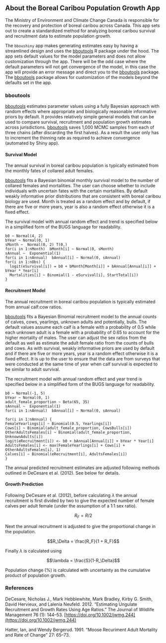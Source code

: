 <!---
# Copyright 2022-2023 Integrated Ecological Research and Poisson Consulting Ltd.
# Copyright 2024 Province of Alberta
#
# Licensed under the Apache License, Version 2.0 (the 'License');
# you may not use this file except in compliance with the License.
# You may obtain a copy of the License at
#
# http://www.apache.org/licenses/LICENSE-2.0
#
# Unless required by applicable law or agreed to in writing, software
# distributed under the License is distributed on an 'AS IS' BASIS,
# WITHOUT WARRANTIES OR CONDITIONS OF ANY KIND, either express or implied.
# See the License for the specific language governing permissions and
# limitations under the License.
-->

## About the Boreal Caribou Population Growth App

The Ministry of Environment and Climate Change Canada is responsible for
the recovery and protection of boreal caribou across Canada. This app
sets out to create a standardized method for analyzing boreal caribou
survival and recruitment data to estimate population growth. 

The `bboushiny` app makes generating estimates easy by having a streamlined 
design and uses the [bboutools](https://poissonconsulting.github.io/bboutools/) R package under the hood. 
The app sets default values for the model parameters and does not allow customization through the app. 
There will be the odd case where the default parameters will not get convergence of the model, in this case the
app will provide an error message and direct you to the [bboutools](https://poissonconsulting.github.io/bboutools/) package. 
The [bboutools](https://poissonconsulting.github.io/bboutools/) package allows for customization of the models beyond the defaults set in the app. 

### bboutools

[bboutools](https://poissonconsulting.github.io/bboutools/) estimates parameter values using a fully Bayesian approach
with random effects where appropriate and biologically reasonable
informative priors by default. It provides relatively simple general
models that can be used to compare survival, recruitment and population
growth estimates across jurisdictions. 
[bboutools](https://poissonconsulting.github.io/bboutools/) saves 1,000 MCMC
samples from each of three chains (after discarding the first halves).
As a result the user only has to increment the thinning rate as required
to achieve convergence (automated by Shiny app).

#### Survival Model

The annual survival in boreal caribou population is typically estimated
from the monthly fates of collared adult females.

[bboutools](https://poissonconsulting.github.io/bboutools/)
fits a Bayesian binomial monthly survival model to the
number of collared females and mortalities. The user can choose whether
to include individuals with uncertain fates with the certain
mortalities. By default weakly informative prior distributions that
are consistent with boreal caribou biology are used. Month is treated as
a random effect and by default, if there are five or more years, year is
also a random effect otherwise it is a fixed effect.

The survival model with annual random effect and trend is specified below in a
simplified form of the BUGS language for readability.

    b0 ~ Normal(4, 2)
    bYear ~ Normal(0, 1)
    sMonth ~  Normal(0, 2) T(0,)
    for(i in 1:nMonth)  bMonth[i] ~ Normal(0, sMonth)
    sAnnual ~  Exponential(1)
    for(i in 1:nAnnual)  bAnnual[i] ~ Normal(0, sAnnual)
    for(i in 1:nObs) {
      logit(eSurvival[i]) = b0 + bMonth[Month[i]] + bAnnual[Annual[i]] + bYear * Year[i]
      Mortalities[i] ~ Binomial(1 - eSurvival[i], StartTotal[i])
    }

#### Recruitment Model

The annual recruitment in boreal caribou population is typically
estimated from annual calf:cow ratios.

[bboutools](https://poissonconsulting.github.io/bboutools/)
fits a Bayesian Binomial recruitment model to the
annual counts of calves, cows, yearlings, unknown adults and potentially, bulls. 
The default values assume each calf is a female with a 
probability of 0.5 while each unknown adult is a female with a 
probability of 0.65 to account for the higher mortality of males. 
The user can adjust the sex ratios from the default as well as estimate the adult female ratio from the counts of bulls and cows. 
As with survival, weakly informative priors are used by default and if there are
five or more years, year is a random effect otherwise it is a fixed
effect. It is up to the user to ensure that the data are from surveys
that were conducted at the same time of year when calf survival is
expected to be similar to adult survival.

The recruitment model with annual random effect and year trend is specified below in a simplified form of the BUGS language for readability.

    b0 ~ Normal(-1, 5)
    bYear ~ Normal(0, 1)
    adult_female_proportion ~ Beta(65, 35)
    sAnnual ~  Exponential(1)
    for(i in 1:nAnnual)  bAnnual[i] ~ Normal(0, sAnnual)

    for(i in 1:nAnnual) {
    FemaleYearlings[i] ~ Binomial(0.5, Yearlings[i])
    Cows[i] ~ Binomial(adult_female_proportion, CowsBulls[i])
    OtherAdultsFemales[i] ~ Binomial(adult_female_proportion, UnknownAdults[i])
    logit(eRecruitment[i]) <- b0 + bAnnual[Annual[i]] + bYear * Year[i]
    AdultsFemales[i] <- max(FemaleYearlings[i] + Cows[i] + OtherAdultsFemales[i], 1)
    Calves[i] ~ Binomial(eRecruitment[i], AdultsFemales[i])
    }

The annual predicted recruitment estimates are adjusted following methods outlined in DeCesare et al. (2012). See below for details. 

#### Growth Prediction

Following DeCesare et al. (2012), before calculating *λ* the annual
recruitment is first divided by two to give the expected number of
female calves per adult female (under the assumption of a 1:1 sex
ratio).

$$R_F = R/2$$

Next the annual recruitment is adjusted to give the proportional change
in the population.

$$R_\Delta =  \frac{R_F}{1 + R_F}$$

Finally *λ* is calculated using

$$\lambda = \frac{S}{1-R_\Delta}$$

Population change (%) is calculated with uncertainty as the cumulative product of population growth.

### References

DeCesare, Nicholas J., Mark Hebblewhite, Mark Bradley, Kirby G. Smith,
David Hervieux, and Lalenia Neufeld. 2012. “Estimating Ungulate
Recruitment and Growth Rates Using Age Ratios.” The Journal of Wildlife
Management 76 (1): 144–53. [https://doi.org/10.1002/jwmg.244](https://doi.org/10.1002/jwmg.244)

Hatter, Ian, and Wendy Bergerud. 1991. “Moose Recuriment Adult Mortality
and Rate of Change” 27: 65–73.
